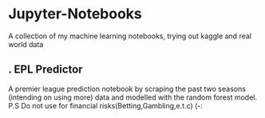 # Jupyter-Notebooks
A collection of my machine learning notebooks, trying out kaggle and real world data

## . EPL Predictor
  A premier league prediction notebook by scraping the past two seasons (intending on using more) data and modelled with the random forest model.
  P.S Do not use for financial risks(Betting,Gambling,e.t.c) (-:
 
